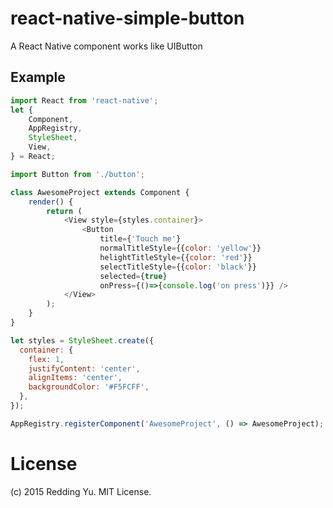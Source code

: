 # react-native-simple-button
A React Native component works like UIButton

## Example

```javascript
import React from 'react-native';
let {
    Component,
    AppRegistry,
    StyleSheet,
    View,
} = React;

import Button from './button';

class AwesomeProject extends Component {
    render() {
        return (
            <View style={styles.container}>
	            <Button 
	                title={'Touch me'} 
	                normalTitleStyle={{color: 'yellow'}}
	                helightTitleStyle={{color: 'red'}}
	                selectTitleStyle={{color: 'black'}} 
	                selected={true}
	                onPress={()=>{console.log('on press')}} />
          	</View>
        );
    }
}

let styles = StyleSheet.create({
  container: {
    flex: 1,
    justifyContent: 'center',
    alignItems: 'center',
    backgroundColor: '#F5FCFF',
  },
});

AppRegistry.registerComponent('AwesomeProject', () => AwesomeProject);

```

# License
(c) 2015 Redding Yu. MIT License.
